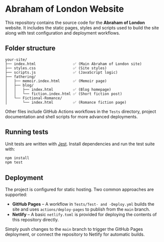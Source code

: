 # Abraham of London Website

This repository contains the source code for the **Abraham of London** website. It includes the static pages, styles and scripts used to build the site along with test configuration and deployment workflows.

## Folder structure

```
your-site/
├── index.html                 ✅ (Main Abraham of London site)
├── styles.css                 ✅ (Site styles)
├── scripts.js                 ✅ (JavaScript logic)
├── fathering/
│   ├── memoir.index.html      ✅ (Memoir page)
│   ├── blog/
│   │   ├── index.html         ✅ (Blog homepage)
│   │   └── fiction.index.html ✅ (Short fiction post)
│   └── Fictional-Romance/
│       └── index.html         ✅ (Romance fiction page)
```

Other files include GitHub Actions workflows in the `Tests` directory, project documentation and shell scripts for more advanced deployments.

## Running tests

Unit tests are written with [Jest](https://jestjs.io/). Install dependencies and run the test suite with:

```bash
npm install
npm test
```

## Deployment

The project is configured for static hosting. Two common approaches are supported:

- **GitHub Pages** – A workflow in `Tests/Test- and -Deploy.yml` builds the site and uses `actions/deploy-pages` to publish from the `main` branch.
- **Netlify** – A basic `netlify.toml` is provided for deploying the contents of this repository directly.

Simply push changes to the `main` branch to trigger the GitHub Pages deployment, or connect the repository to Netlify for automatic builds.
